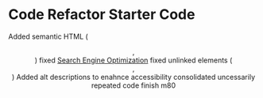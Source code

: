 # Code Refactor Starter Code

Added semantic HTML (<header>,<nav>)
fixed <a href="#search-engine-optimization">Search Engine Optimization</a>
fixed unlinked elements (<div>, <div id="search-engine-optimization" class="search-engine-optimization">)
Added alt descriptions to enahnce accessibility
consolidated uncessarily repeated code
finish m80
